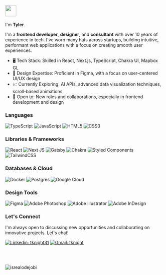 ## <img src = "https://raw.githubusercontent.com/MartinHeinz/MartinHeinz/master/wave.gif" width = 35px>
I'm <b>Tyler</b>. 

I'm a <b>frontend developer</b>, <b>designer</b>, and <b>consultant</b> with over 10 years of experience in tech. I've worn many hats across startups, building intuitive, performant web applications with a focus on creating smooth user experiences.

- 🖥️ Tech Stack: Skilled in React, Next.js, TypeScript, Chakra UI, Mapbox GL
- 🎨 Design Expertise: Proficient in Figma, with a focus on user-centered UI/UX design
- 📈 Currently Exploring: AI APIs, advanced data visualization techniques, scroll-based animations
- 💼 Open to: New roles and collaborations, especially in frontend development and design


### Languages
![TypeScript](https://img.shields.io/badge/typescript-%23007ACC.svg?style=for-the-badge&logo=typescript&logoColor=white)
![JavaScript](https://img.shields.io/badge/javascript-%23323330.svg?style=for-the-badge&logo=javascript&logoColor=%23F7DF1E)
![HTML5](https://img.shields.io/badge/html5-%23E34F26.svg?style=for-the-badge&logo=html5&logoColor=white)
![CSS3](https://img.shields.io/badge/css3-%231572B6.svg?style=for-the-badge&logo=css3&logoColor=white)

### Libraries & Frameworks
![React](https://img.shields.io/badge/react-%2320232a.svg?style=for-the-badge&logo=react&logoColor=%2361DAFB)
![Next JS](https://img.shields.io/badge/Next-black?style=for-the-badge&logo=next.js&logoColor=white)
![Gatsby](https://img.shields.io/badge/Gatsby-%23663399.svg?style=for-the-badge&logo=gatsby&logoColor=white)
![Chakra](https://img.shields.io/badge/chakra-%234ED1C5.svg?style=for-the-badge&logo=chakraui&logoColor=white)
![Styled Components](https://img.shields.io/badge/styled--components-DB7093?style=for-the-badge&logo=styled-components&logoColor=white)
![TailwindCSS](https://img.shields.io/badge/tailwindcss-%2338B2AC.svg?style=for-the-badge&logo=tailwind-css&logoColor=white)

### Databases & Cloud
![Docker](https://img.shields.io/badge/docker-%230db7ed.svg?style=for-the-badge&logo=docker&logoColor=white)
![Postgres](https://img.shields.io/badge/postgres-%23316192.svg?style=for-the-badge&logo=postgresql&logoColor=white)
![Google Cloud](https://img.shields.io/badge/GoogleCloud-%234285F4.svg?style=for-the-badge&logo=google-cloud&logoColor=white)

### Design Tools
![Figma](https://img.shields.io/badge/figma-%23F24E1E.svg?style=for-the-badge&logo=figma&logoColor=white)
![Adobe Photoshop](https://img.shields.io/badge/adobe%20photoshop-%2331A8FF.svg?style=for-the-badge&logo=adobe%20photoshop&logoColor=white)
![Adobe Illustrator](https://img.shields.io/badge/adobe%20illustrator-%23FF9A00.svg?style=for-the-badge&logo=adobe%20illustrator&logoColor=white)
![Adobe InDesign](https://img.shields.io/badge/Adobe%20InDesign-49021F?style=for-the-badge&logo=adobeindesign&logoColor=white)

### Let's Connect
I'm always open to discussing new opportunities and collaborating on innovative projects. Let's chat!

[![Linkedin: tknight31](https://img.shields.io/badge/linkedin-%230077B5.svg?style=for-the-badge&logo=linkedin&logoColor=white&link=https://www.linkedin.com/in/tknight31/)](https://www.linkedin.com/in/tknight31/)
[![Gmail: tknight](https://img.shields.io/badge/Gmail-D14836?style=for-the-badge&logo=gmail&logoColor=white)](mailto:tknight331@gmail.com)


</br></br>

<img src="https://komarev.com/ghpvc/?username=tknight31&label=Profile%20views&color=0e75b6&style=flat" alt="isrealodejobi" />


